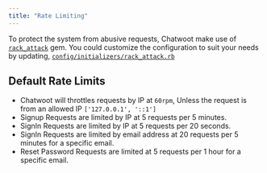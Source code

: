 ```yaml
---
title: "Rate Limiting"
---
```


To protect the system from abusive requests, Chatwoot make use of [`rack_attack`](https://github.com/rack/rack-attack) gem.
You could customize the configuration to suit your needs by updating, [`config/initializers/rack_attack.rb`](https://github.com/chatwoot/chatwoot/blob/develop/config/initializers/rack_attack.rb)

## Default Rate Limits

- Chatwoot will throttles requests by IP at `60rpm`, Unless the request is from an allowed IP `['127.0.0.1', '::1']`
- Signup Requests are limited by IP at 5 requests per 5 minutes.
- SignIn Requests are limited by IP at 5 requests per 20 seconds.
- SignIn Requests are limited by email address at 20 requests per 5 minutes for a specific email.
- Reset Password Requests are limited at 5 requests per 1 hour for a specific email.
